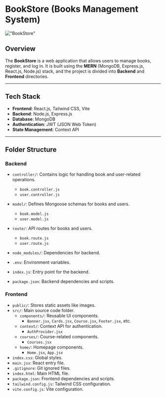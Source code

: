 # BookStore (Books Management System)

!["BookStore"](./bookstore.jpg)

## Overview

The **BookStore** is a web application that allows users to manage books, register, and log in. It is built using the **MERN** (MongoDB, Express.js, React.js, Node.js) stack, and the project is divided into **Backend** and **Frontend** directories.

---

## Tech Stack

- **Frontend**: React.js, Tailwind CSS, Vite
- **Backend**: Node.js, Express.js
- **Database**: MongoDB
- **Authentication**: JWT (JSON Web Token)
- **State Management**: Context API

---

## Folder Structure

### Backend

- `controller/`: Contains logic for handling book and user-related operations.
  - `book.controller.js`
  - `user.controller.js`
  
- `model/`: Defines Mongoose schemas for books and users.
  - `book.model.js`
  - `user.model.js`
  
- `route/`: API routes for books and users.
  - `book.route.js`
  - `user.route.js`
  
- `node_modules/`: Dependencies for backend.
- `.env`: Environment variables.
- `index.js`: Entry point for the backend.
- `package.json`: Backend dependencies and scripts.

### Frontend

- `public/`: Stores static assets like images.
- `src/`: Main source code folder.
  - `components/`: Reusable UI components.
    - `Banner.jsx`, `Cards.jsx`, `Course.jsx`, `Footer.jsx`, etc.
  - `context/`: Context API for authentication.
    - `AuthProvider.jsx`
  - `courses/`: Course-related components.
    - `Courses.jsx`
  - `home/`: Homepage components.
    - `Home.jsx`, `App.jsx`
- `index.css`: Global styles.
- `main.jsx`: React entry file.
- `.gitignore`: Git ignored files.
- `index.html`: Main HTML file.
- `package.json`: Frontend dependencies and scripts.
- `tailwind.config.js`: Tailwind CSS configuration.
- `vite.config.js`: Vite configuration.
